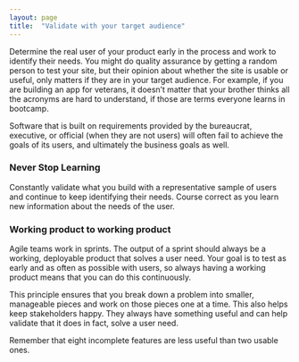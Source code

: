 ```yaml
---
layout: page
title:  "Validate with your target audience"
---
```

Determine the real user of your product early in the process and work to identify their needs. You might do quality assurance by getting a random person to test your site, but their opinion about whether the site is usable or useful, only matters if they are in your target audience.  For example, if you are building an app for veterans, it doesn’t matter that your brother thinks all the acronyms are hard to understand, if those are terms everyone learns in bootcamp.

Software that is built on requirements provided by the bureaucrat, executive, or official (when they are not users) will often fail to achieve the goals of its users, and ultimately the business goals as well.

### Never Stop Learning
Constantly validate what you build with a representative sample of users and continue to keep identifying their needs. Course correct as you learn new information about the needs of the user.

### Working product to working product
Agile teams work in sprints. The output of a sprint should always be a working, deployable product that solves a user need. Your goal is to test as early and as often as possible with users, so always having a working product means that you can do this continuously.

This principle ensures that you break down a problem into smaller, manageable pieces and work on those pieces one at a time. This also helps keep stakeholders happy. They always have something useful and can help validate that it does in fact, solve a user need.  

Remember that eight incomplete features are less useful than two usable ones.
